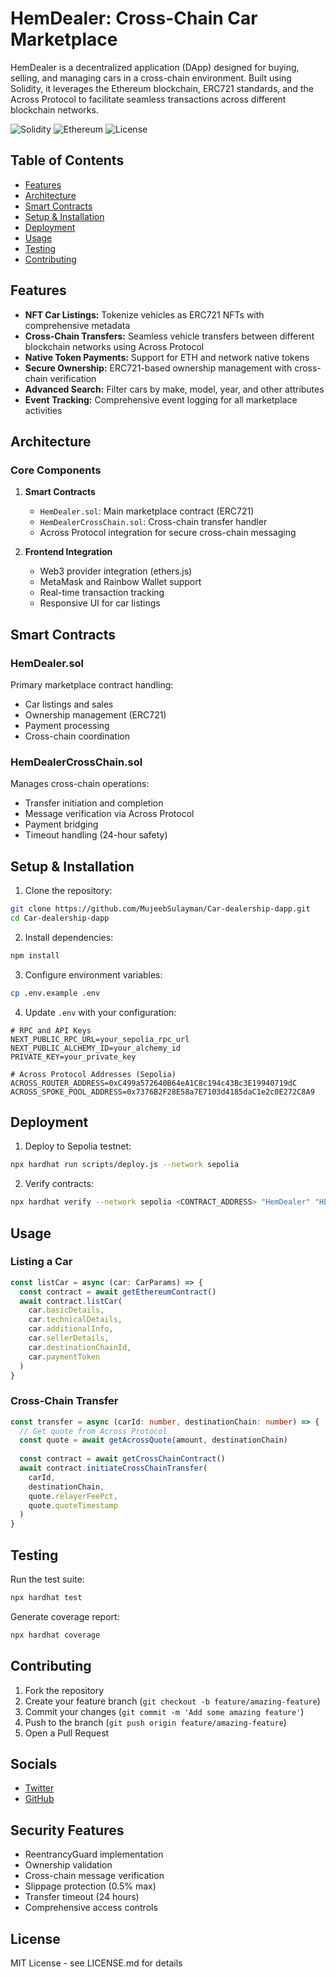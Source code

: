 # HemDealer: Cross-Chain Car Marketplace

HemDealer is a decentralized application (DApp) designed for buying, selling, and managing cars in a cross-chain environment. Built using Solidity, it leverages the Ethereum blockchain, ERC721 standards, and the Across Protocol to facilitate seamless transactions across different blockchain networks.

![Solidity](https://img.shields.io/badge/Solidity-0.8.19-blue)
![Ethereum](https://img.shields.io/badge/Ethereum-Enabled-blue)
![License](https://img.shields.io/badge/License-MIT-green)

## Table of Contents
- [Features](#features)
- [Architecture](#architecture)
- [Smart Contracts](#smart-contracts)
- [Setup & Installation](#setup--installation)
- [Deployment](#deployment)
- [Usage](#usage)
- [Testing](#testing)
- [Contributing](#contributing)

## Features

- **NFT Car Listings:** Tokenize vehicles as ERC721 NFTs with comprehensive metadata
- **Cross-Chain Transfers:** Seamless vehicle transfers between different blockchain networks using Across Protocol
- **Native Token Payments:** Support for ETH and network native tokens
- **Secure Ownership:** ERC721-based ownership management with cross-chain verification
- **Advanced Search:** Filter cars by make, model, year, and other attributes
- **Event Tracking:** Comprehensive event logging for all marketplace activities

## Architecture

### Core Components

1. **Smart Contracts**
   - `HemDealer.sol`: Main marketplace contract (ERC721)
   - `HemDealerCrossChain.sol`: Cross-chain transfer handler
   - Across Protocol integration for secure cross-chain messaging

2. **Frontend Integration**
   - Web3 provider integration (ethers.js)
   - MetaMask and Rainbow Wallet support
   - Real-time transaction tracking
   - Responsive UI for car listings

## Smart Contracts

### HemDealer.sol
Primary marketplace contract handling:
- Car listings and sales
- Ownership management (ERC721)
- Payment processing
- Cross-chain coordination

### HemDealerCrossChain.sol
Manages cross-chain operations:
- Transfer initiation and completion
- Message verification via Across Protocol
- Payment bridging
- Timeout handling (24-hour safety)

## Setup & Installation

1. Clone the repository:
```bash
git clone https://github.com/MujeebSulayman/Car-dealership-dapp.git
cd Car-dealership-dapp
```

2. Install dependencies:
```bash
npm install
```

3. Configure environment variables:
```bash
cp .env.example .env
```

4. Update `.env` with your configuration:
```plaintext
# RPC and API Keys
NEXT_PUBLIC_RPC_URL=your_sepolia_rpc_url
NEXT_PUBLIC_ALCHEMY_ID=your_alchemy_id
PRIVATE_KEY=your_private_key

# Across Protocol Addresses (Sepolia)
ACROSS_ROUTER_ADDRESS=0xC499a572640B64eA1C8c194c43Bc3E19940719dC
ACROSS_SPOKE_POOL_ADDRESS=0x7376B2F28E58a7E7103d4185daC1e2c0E272C8A9
```

## Deployment

1. Deploy to Sepolia testnet:
```bash
npx hardhat run scripts/deploy.js --network sepolia
```

2. Verify contracts:
```bash
npx hardhat verify --network sepolia <CONTRACT_ADDRESS> "HemDealer" "HEMD"
```

## Usage

### Listing a Car
```typescript
const listCar = async (car: CarParams) => {
  const contract = await getEthereumContract()
  await contract.listCar(
    car.basicDetails,
    car.technicalDetails,
    car.additionalInfo,
    car.sellerDetails,
    car.destinationChainId,
    car.paymentToken
  )
}
```

### Cross-Chain Transfer
```typescript
const transfer = async (carId: number, destinationChain: number) => {
  // Get quote from Across Protocol
  const quote = await getAcrossQuote(amount, destinationChain)
  
  const contract = await getCrossChainContract()
  await contract.initiateCrossChainTransfer(
    carId,
    destinationChain,
    quote.relayerFeePct,
    quote.quoteTimestamp
  )
}
```

## Testing

Run the test suite:
```bash
npx hardhat test
```

Generate coverage report:
```bash
npx hardhat coverage
```

## Contributing

1. Fork the repository
2. Create your feature branch (`git checkout -b feature/amazing-feature`)
3. Commit your changes (`git commit -m 'Add some amazing feature'`)
4. Push to the branch (`git push origin feature/amazing-feature`)
5. Open a Pull Request

## Socials

- [Twitter](https://x.com/TheHemjay)
- [GitHub](https://github.com/MujeebSulayman)

## Security Features

- ReentrancyGuard implementation
- Ownership validation
- Cross-chain message verification
- Slippage protection (0.5% max)
- Transfer timeout (24 hours)
- Comprehensive access controls

## License

MIT License - see LICENSE.md for details
